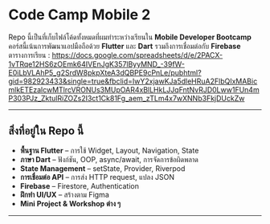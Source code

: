 # Code Camp Mobile 2  

Repo นี้เป็นที่เก็บไฟล์โค้ดทั้งหมดที่ผมทำระหว่างเรียนใน **Mobile Developer Bootcamp**  
คอร์สนี้เน้นการพัฒนาแอปมือถือด้วย **Flutter** และ **Dart** รวมถึงการเชื่อมต่อกับ **Firebase**  
ตารางการเรียน : https://docs.google.com/spreadsheets/d/e/2PACX-1vTRqe12HS6zOEmk64IVEnJgK357lByyMND_-39fW-E0iLbVLAhP5_g2SrdW8pkpXteA3dQBPE9cPnLe/pubhtml?gid=982923433&single=true&fbclid=IwY2xjawKJa5dleHRuA2FlbQIxMABicmlkETEzalcwMTlrcVRONUs3MUpOAR4xBlLHkLJJqFntNvRJD0Lww1FUn4mP303PJz_ZktulRiZOZs2I3ct1Ck81Fg_aem_zTLm4x7wXNNb3FkjDUckZw  

---

## สิ่งที่อยู่ใน Repo นี้

- **พื้นฐาน Flutter** – การใช้ Widget, Layout, Navigation, State
- **ภาษา Dart** – ฟังก์ชัน, OOP, async/await, การจัดการข้อผิดพลาด
- **State Management** – setState, Provider, Riverpod
- **การเชื่อมต่อ API** – การส่ง HTTP request, แปลง JSON
- **Firebase** – Firestore, Authentication
- **ฝึกทำ UI/UX** – สร้างตาม Figma
- **Mini Project & Workshop ต่าง ๆ**

---
